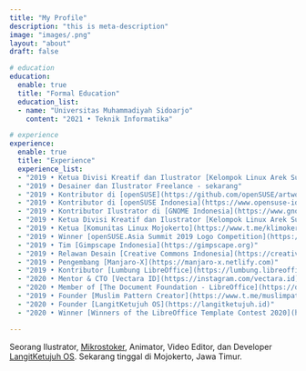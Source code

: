 ```yaml
---
title: "My Profile"
description: "this is meta-description"
image: "images/.png"
layout: "about"
draft: false

# education
education:
  enable: true
  title: "Formal Education"
  education_list:
  - name: "Universitas Muhammadiyah Sidoarjo"
    content: "2021 • Teknik Informatika"

# experience
experience:
  enable: true
  title: "Experience"
  experience_list:
  - "2019 • Ketua Divisi Kreatif dan Ilustrator [Kelompok Linux Arek Suroboyo](https://www.klas.or.id)"
  - "2019 • Desainer dan Ilustrator Freelance - sekarang"
  - "2019 • Kontributor di [openSUSE](https://github.com/openSUSE/artwork)"
  - "2019 • Kontributor di [openSUSE Indonesia](https://www.opensuse-id.org/tentang)"
  - "2019 • Kontributor Ilustrator di [GNOME Indonesia](https://www.gnome.id)"
  - "2019 • Ketua Divisi Kreatif dan Ilustrator [Kelompok Linux Arek Suroboyo](https://www.klas.or.id)"
  - "2019 • Ketua [Komunitas Linux Mojokerto](https://www.t.me/klimoker)"
  - "2019 • Winner [openSUSE.Asia Summit 2019 Logo Competition](https://news.opensuse.org/2019/07/09/opensuse-asia-summit-2019-logo-competition-winner/)"
  - "2019 • Tim [Gimpscape Indonesia](https://gimpscape.org)"
  - "2019 • Relawan Desain [Creative Commons Indonesia](https://creativecommons.or.id)"
  - "2019 • Pengembang [Manjaro-X](https://manjaro-x.netlify.com)"
  - "2019 • Kontributor [Lumbung LibreOffice](https://lumbung.libreoffice.id)"
  - "2020 • Mentor & CTO [Vectara ID](https://instagram.com/vectara.id)"
  - "2020 • Member of [The Document Foundation - LibreOffice](https://documentfoundation.org/governance/members)"
  - "2019 • Founder [Muslim Pattern Creator](https://www.t.me/muslimpattern)"
  - "2020 • Founder [LangitKetujuh OS](https://langitketujuh.id)"
  - "2020 • Winner [Winners of the LibreOffice Template Contest 2020](https://adfinis.com/en/blog/winners-of-the-libreoffice-template-contest-2020/)"

---
```


Seorang Ilustrator, [Mikrostoker](http://www.shutterstock.com/g/hervyqa?rid=238649869), Animator, Video Editor, dan Developer [LangitKetujuh OS](https://langitketujuh.id). Sekarang tinggal di Mojokerto, Jawa Timur.

